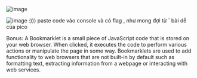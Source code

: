 ![image](https://github.com/user-attachments/assets/9b0afb68-2aad-42fe-b611-58838194f032)

![image](https://github.com/user-attachments/assets/01d2911a-0837-4026-a56d-6f9063f2b3e3)
 :))) paste code vào console và có flag , như mong đợi từ ` bài dễ của pico

Bonus: 
 A Bookmarklet is a small piece of JavaScript code that is stored on your web browser. When clicked, it executes the code to perform various actions or manipulate the page in some way. Bookmarklets are used to add functionality to web browsers that are not built-in by default such as formatting text, extracting information from a webpage or interacting with web services.
